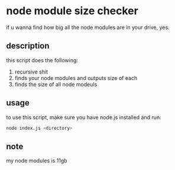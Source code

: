 # node module size checker

if u wanna find how big all the node modules are in your drive, yes.

## description

this script does the following:

1. recursive shit
2. finds your node modules and outputs size of each
3. finds the size of all node modeuls 

## usage

to use this script, make sure you have node.js installed and run:

```bash
node index.js <directory>
```

## note

my node modules is 11gb